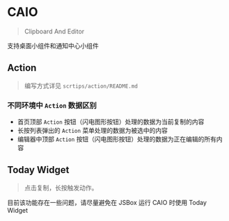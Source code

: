 # CAIO

> Clipboard And Editor

支持桌面小组件和通知中心小组件

## Action

> 编写方式详见 `scrtips/action/README.md`

### 不同环境中 `Action` 数据区别

- 首页顶部 `Action` 按钮（闪电图形按钮）处理的数据为当前复制的内容
- 长按列表弹出的 `Action` 菜单处理的数据为被选中的内容
- 编辑器中顶部 `Action` 按钮（闪电图形按钮）处理的数据为正在编辑的所有内容


## Today Widget

> 点击复制，长按触发动作。

目前该功能存在一些问题，请尽量避免在 JSBox 运行 CAIO 时使用 Today Widget